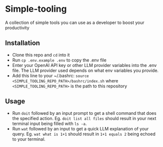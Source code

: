 # Simple-tooling

A collection of simple tools you can use as a developer to boost your productivity

## Installation

- Clone this repo and `cd` into it
- Run `cp .env.example .env` to copy the .env file
- Enter your OpenAI API key or other LLM provider variables into the .env file. The LLM provider used depends on what env variables you provide.
- Add this line to your ~/.bashrc: `source <SIMPLE_TOOLING_REPO_PATH>/bashrc/index.sh` where `<SIMPLE_TOOLING_REPO_PATH>` is the path to this repository

## Usage

- Run `doit` followed by an input prompt to get a shell command that does the specified action. Eg. `doit list all files` should result in your next terminal input being filled with `ls -a`.
- Run `wat` followed by an input to get a quick LLM explanation of your query. Eg. `wat what is 1+1` should result in `1+1 equals 2` being echoed to your terminal.
